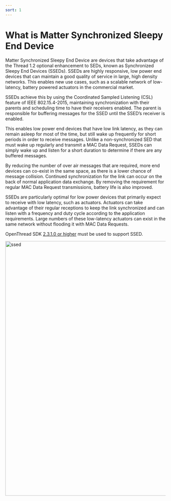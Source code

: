 ```yaml
---
sort: 1
---
```


# What is Matter Synchronized Sleepy End Device

Matter Synchronized Sleepy End Device are devices that take advantage of the Thread 1.2 
optional enhancement to SEDs, known as Synchronized Sleepy End Devices (SSEDs). 
SSEDs are highly responsive, low power end devices that can maintain
a good quality of service in large, high density networks. This enables new use cases,
such as a scalable network of low-latency, battery powered actuators in the commercial
market.

SSEDs achieve this by using the Coordinated Sampled Listening (CSL) feature of IEEE
802.15.4-2015, maintaining synchronization with their parents and scheduling time to
have their receivers enabled. The parent is responsible for buffering messages for the
SSED until the SSED’s receiver is enabled.

This enables low power end devices that have low link latency, as they can remain asleep
for most of the time, but still wake up frequently for short periods in order to receive
messages. Unlike a non-synchronized SED that must wake up regularly and transmit a
MAC Data Request, SSEDs can simply wake up and listen for a short duration to
determine if there are any buffered messages.

By reducing the number of over air messages that are required, more end devices can
co-exist in the same space, as there is a lower chance of message collision. Continued
synchronization for the link can occur on the back of normal application data exchange.
By removing the requirement for regular MAC Data Request transmissions, battery life is
also improved.

SSEDs are particularly optimal for low power devices that primarily expect to receive with
low latency, such as actuators. Actuators can take advantage of their regular receptions
to keep the link synchronized and can listen with a frequency and duty cycle according to
the application requirements. Large numbers of these low-latency actuators can exist in
the same network without flooding it with MAC Data Requests.

OpenThread SDK [2.3.1.0 or higher](https://www.silabs.com/documents/public/release-notes/open-thread-release-notes-2.3.1.0.pdf)  must be used to support SSED.

 <img src="./images/csl.jpg" alt="ssed" width="800" class="center">


